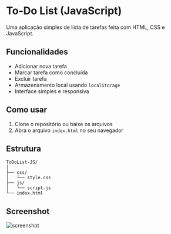 # To-Do List (JavaScript)

Uma aplicação simples de lista de tarefas feita com HTML, CSS e JavaScript.

## Funcionalidades

- Adicionar nova tarefa
- Marcar tarefa como concluída
- Excluir tarefa
- Armazenamento local usando `localStorage`
- Interface simples e responsiva

## Como usar

1. Clone o repositório ou baixe os arquivos
2. Abra o arquivo `index.html` no seu navegador

## Estrutura

```
ToDoList-JS/
│
├── css/
│   └── style.css
├── js/
│   └── script.js
└── index.html
```

## Screenshot

![screenshot](https://via.placeholder.com/600x300?text=To-Do+List+Preview)
